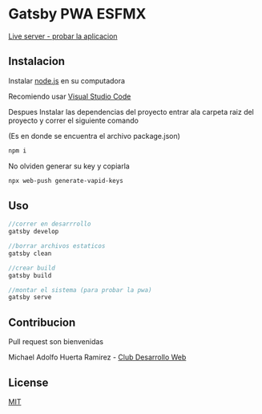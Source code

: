 # Gatsby PWA ESFMX

[Live server - probar la aplicacion](https://dreamy-lovelace-0a4136.netlify.app/)

## Instalacion

Instalar [node.js](https://nodejs.org/es/) en su computadora

Recomiendo usar [Visual Studio Code](https://code.visualstudio.com/)


Despues Instalar las dependencias del proyecto entrar ala carpeta raiz del proyecto y correr el siguiente comando

(Es en donde se encuentra el archivo package.json)
```bash
npm i 
```
No olviden generar su key y copiarla
```bash
npx web-push generate-vapid-keys
```


## Uso

```javascript
//correr en desarrrollo
gatsby develop

//borrar archivos estaticos
gatsby clean

//crear build
gatsby build

//montar el sistema (para probar la pwa)
gatsby serve
```

## Contribucion
Pull request son bienvenidas

Michael Adolfo Huerta Ramirez - [Club Desarrollo Web](https://www.facebook.com/DWESCOM)


## License
[MIT](https://choosealicense.com/licenses/mit/)